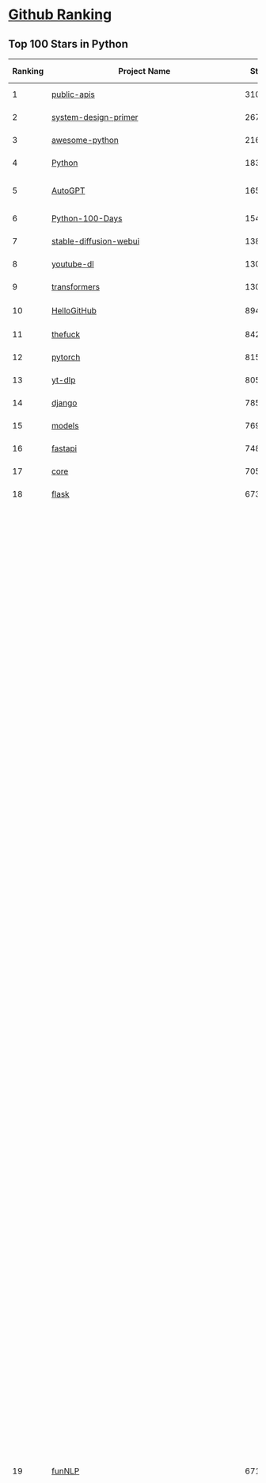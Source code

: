 [Github Ranking](../README.md)
==========

## Top 100 Stars in Python

| Ranking | Project Name | Stars | Forks | Language | Open Issues | Description | Last Commit |
| ------- | ------------ | ----- | ----- | -------- | ----------- | ----------- | ----------- |
| 1 | [public-apis](https://github.com/public-apis/public-apis) | 310434 | 33167 | Python | 12 | A collective list of free APIs | 2024-08-19T10:22:30Z |
| 2 | [system-design-primer](https://github.com/donnemartin/system-design-primer) | 267559 | 45285 | Python | 211 | Learn how to design large-scale systems. Prep for the system design interview.  Includes Anki flashcards. | 2024-08-07T10:09:11Z |
| 3 | [awesome-python](https://github.com/vinta/awesome-python) | 216377 | 24746 | Python | 0 | An opinionated list of awesome Python frameworks, libraries, software and resources. | 2024-08-11T17:10:18Z |
| 4 | [Python](https://github.com/TheAlgorithms/Python) | 183449 | 44213 | Python | 27 | All Algorithms implemented in Python | 2024-08-20T20:27:33Z |
| 5 | [AutoGPT](https://github.com/Significant-Gravitas/AutoGPT) | 165949 | 43961 | Python | 150 | AutoGPT is the vision of accessible AI for everyone, to use and to build on. Our mission is to provide the tools, so that you can focus on what matters. | 2024-08-21T23:24:29Z |
| 6 | [Python-100-Days](https://github.com/jackfrued/Python-100-Days) | 154041 | 51880 | Python | 529 | Python - 100天从新手到大师 | 2024-08-15T10:52:27Z |
| 7 | [stable-diffusion-webui](https://github.com/AUTOMATIC1111/stable-diffusion-webui) | 138323 | 26284 | Python | 2219 | Stable Diffusion web UI | 2024-08-21T23:46:05Z |
| 8 | [youtube-dl](https://github.com/ytdl-org/youtube-dl) | 130904 | 9886 | Python | 3707 | Command-line program to download videos from YouTube.com and other video sites | 2024-08-17T06:41:13Z |
| 9 | [transformers](https://github.com/huggingface/transformers) | 130860 | 26036 | Python | 985 | 🤗 Transformers: State-of-the-art Machine Learning for Pytorch, TensorFlow, and JAX. | 2024-08-21T19:23:12Z |
| 10 | [HelloGitHub](https://github.com/521xueweihan/HelloGitHub) | 89486 | 9532 | Python | 138 | :octocat: 分享 GitHub 上有趣、入门级的开源项目。Share interesting, entry-level open source projects on GitHub. | 2024-07-26T02:13:11Z |
| 11 | [thefuck](https://github.com/nvbn/thefuck) | 84229 | 3417 | Python | 255 | Magnificent app which corrects your previous console command. | 2024-07-19T14:56:13Z |
| 12 | [pytorch](https://github.com/pytorch/pytorch) | 81517 | 21872 | Python | 13693 | Tensors and Dynamic neural networks in Python with strong GPU acceleration | 2024-08-22T09:01:53Z |
| 13 | [yt-dlp](https://github.com/yt-dlp/yt-dlp) | 80544 | 6303 | Python | 1388 | A feature-rich command-line audio/video downloader | 2024-08-21T12:55:59Z |
| 14 | [django](https://github.com/django/django) | 78569 | 31392 | Python | 0 | The Web framework for perfectionists with deadlines. | 2024-08-21T11:52:30Z |
| 15 | [models](https://github.com/tensorflow/models) | 76909 | 45812 | Python | 1068 | Models and examples built with TensorFlow | 2024-08-21T06:33:36Z |
| 16 | [fastapi](https://github.com/fastapi/fastapi) | 74849 | 6297 | Python | 40 | FastAPI framework, high performance, easy to learn, fast to code, ready for production | 2024-08-22T00:47:58Z |
| 17 | [core](https://github.com/home-assistant/core) | 70532 | 29456 | Python | 2200 | :house_with_garden: Open source home automation that puts local control and privacy first. | 2024-08-22T07:40:33Z |
| 18 | [flask](https://github.com/pallets/flask) | 67351 | 16139 | Python | 6 | The Python micro framework for building web applications. | 2024-08-20T11:40:42Z |
| 19 | [funNLP](https://github.com/fighting41love/funNLP) | 67154 | 14372 | Python | 51 | 中英文敏感词、语言检测、中外手机/电话归属地/运营商查询、名字推断性别、手机号抽取、身份证抽取、邮箱抽取、中日文人名库、中文缩写库、拆字词典、词汇情感值、停用词、反动词表、暴恐词表、繁简体转换、英文模拟中文发音、汪峰歌词生成器、职业名称词库、同义词库、反义词库、否定词库、汽车品牌词库、汽车零件词库、连续英文切割、各种中文词向量、公司名字大全、古诗词库、IT词库、财经词库、成语词库、地名词库、历史名人词库、诗词词库、医学词库、饮食词库、法律词库、汽车词库、动物词库、中文聊天语料、中文谣言数据、百度中文问答数据集、句子相似度匹配算法集合、bert资源、文本生成&摘要相关工具、cocoNLP信息抽取工具、国内电话号码正则匹配、清华大学XLORE:中英文跨语言百科知识图谱、清华大学人工智能技术系列报告、自然语言生成、NLU太难了系列、自动对联数据及机器人、用户名黑名单列表、罪名法务名词及分类模型、微信公众号语料、cs224n深度学习自然语言处理课程、中文手写汉字识别、中文自然语言处理 语料/数据集、变量命名神器、分词语料库+代码、任务型对话英文数据集、ASR 语音数据集 + 基于深度学习的中文语音识别系统、笑声检测器、Microsoft多语言数字/单位/如日期时间识别包、中华新华字典数据库及api(包括常用歇后语、成语、词语和汉字)、文档图谱自动生成、SpaCy 中文模型、Common Voice语音识别数据集新版、神经网络关系抽取、基于bert的命名实体识别、关键词(Keyphrase)抽取包pke、基于医疗领域知识图谱的问答系统、基于依存句法与语义角色标注的事件三元组抽取、依存句法分析4万句高质量标注数据、cnocr：用来做中文OCR的Python3包、中文人物关系知识图谱项目、中文nlp竞赛项目及代码汇总、中文字符数据、speech-aligner: 从“人声语音”及其“语言文本”产生音素级别时间对齐标注的工具、AmpliGraph: 知识图谱表示学习(Python)库：知识图谱概念链接预测、Scattertext 文本可视化(python)、语言/知识表示工具：BERT & ERNIE、中文对比英文自然语言处理NLP的区别综述、Synonyms中文近义词工具包、HarvestText领域自适应文本挖掘工具（新词发现-情感分析-实体链接等）、word2word：(Python)方便易用的多语言词-词对集：62种语言/3,564个多语言对、语音识别语料生成工具：从具有音频/字幕的在线视频创建自动语音识别(ASR)语料库、构建医疗实体识别的模型（包含词典和语料标注）、单文档非监督的关键词抽取、Kashgari中使用gpt-2语言模型、开源的金融投资数据提取工具、文本自动摘要库TextTeaser: 仅支持英文、人民日报语料处理工具集、一些关于自然语言的基本模型、基于14W歌曲知识库的问答尝试--功能包括歌词接龙and已知歌词找歌曲以及歌曲歌手歌词三角关系的问答、基于Siamese bilstm模型的相似句子判定模型并提供训练数据集和测试数据集、用Transformer编解码模型实现的根据Hacker News文章标题自动生成评论、用BERT进行序列标记和文本分类的模板代码、LitBank：NLP数据集——支持自然语言处理和计算人文学科任务的100部带标记英文小说语料、百度开源的基准信息抽取系统、虚假新闻数据集、Facebook: LAMA语言模型分析，提供Transformer-XL/BERT/ELMo/GPT预训练语言模型的统一访问接口、CommonsenseQA：面向常识的英文QA挑战、中文知识图谱资料、数据及工具、各大公司内部里大牛分享的技术文档 PDF 或者 PPT、自然语言生成SQL语句（英文）、中文NLP数据增强（EDA）工具、英文NLP数据增强工具 、基于医药知识图谱的智能问答系统、京东商品知识图谱、基于mongodb存储的军事领域知识图谱问答项目、基于远监督的中文关系抽取、语音情感分析、中文ULMFiT-情感分析-文本分类-语料及模型、一个拍照做题程序、世界各国大规模人名库、一个利用有趣中文语料库 qingyun 训练出来的中文聊天机器人、中文聊天机器人seqGAN、省市区镇行政区划数据带拼音标注、教育行业新闻语料库包含自动文摘功能、开放了对话机器人-知识图谱-语义理解-自然语言处理工具及数据、中文知识图谱：基于百度百科中文页面-抽取三元组信息-构建中文知识图谱、masr: 中文语音识别-提供预训练模型-高识别率、Python音频数据增广库、中文全词覆盖BERT及两份阅读理解数据、ConvLab：开源多域端到端对话系统平台、中文自然语言处理数据集、基于最新版本rasa搭建的对话系统、基于TensorFlow和BERT的管道式实体及关系抽取、一个小型的证券知识图谱/知识库、复盘所有NLP比赛的TOP方案、OpenCLaP：多领域开源中文预训练语言模型仓库、UER：基于不同语料+编码器+目标任务的中文预训练模型仓库、中文自然语言处理向量合集、基于金融-司法领域(兼有闲聊性质)的聊天机器人、g2pC：基于上下文的汉语读音自动标记模块、Zincbase 知识图谱构建工具包、诗歌质量评价/细粒度情感诗歌语料库、快速转化「中文数字」和「阿拉伯数字」、百度知道问答语料库、基于知识图谱的问答系统、jieba_fast 加速版的jieba、正则表达式教程、中文阅读理解数据集、基于BERT等最新语言模型的抽取式摘要提取、Python利用深度学习进行文本摘要的综合指南、知识图谱深度学习相关资料整理、维基大规模平行文本语料、StanfordNLP 0.2.0：纯Python版自然语言处理包、NeuralNLP-NeuralClassifier：腾讯开源深度学习文本分类工具、端到端的封闭域对话系统、中文命名实体识别：NeuroNER vs. BertNER、新闻事件线索抽取、2019年百度的三元组抽取比赛：“科学空间队”源码、基于依存句法的开放域文本知识三元组抽取和知识库构建、中文的GPT2训练代码、ML-NLP - 机器学习(Machine Learning)NLP面试中常考到的知识点和代码实现、nlp4han:中文自然语言处理工具集(断句/分词/词性标注/组块/句法分析/语义分析/NER/N元语法/HMM/代词消解/情感分析/拼写检查、XLM：Facebook的跨语言预训练语言模型、用基于BERT的微调和特征提取方法来进行知识图谱百度百科人物词条属性抽取、中文自然语言处理相关的开放任务-数据集-当前最佳结果、CoupletAI - 基于CNN+Bi-LSTM+Attention 的自动对对联系统、抽象知识图谱、MiningZhiDaoQACorpus - 580万百度知道问答数据挖掘项目、brat rapid annotation tool: 序列标注工具、大规模中文知识图谱数据：1.4亿实体、数据增强在机器翻译及其他nlp任务中的应用及效果、allennlp阅读理解:支持多种数据和模型、PDF表格数据提取工具 、 Graphbrain：AI开源软件库和科研工具，目的是促进自动意义提取和文本理解以及知识的探索和推断、简历自动筛选系统、基于命名实体识别的简历自动摘要、中文语言理解测评基准，包括代表性的数据集&基准模型&语料库&排行榜、树洞 OCR 文字识别 、从包含表格的扫描图片中识别表格和文字、语声迁移、Python口语自然语言处理工具集(英文)、 similarity：相似度计算工具包，java编写、海量中文预训练ALBERT模型 、Transformers 2.0 、基于大规模音频数据集Audioset的音频增强 、Poplar：网页版自然语言标注工具、图片文字去除，可用于漫画翻译 、186种语言的数字叫法库、Amazon发布基于知识的人-人开放领域对话数据集 、中文文本纠错模块代码、繁简体转换 、 Python实现的多种文本可读性评价指标、类似于人名/地名/组织机构名的命名体识别数据集 、东南大学《知识图谱》研究生课程(资料)、. 英文拼写检查库 、 wwsearch是企业微信后台自研的全文检索引擎、CHAMELEON：深度学习新闻推荐系统元架构 、 8篇论文梳理BERT相关模型进展与反思、DocSearch：免费文档搜索引擎、 LIDA：轻量交互式对话标注工具 、aili - the fastest in-memory index in the East 东半球最快并发索引 、知识图谱车音工作项目、自然语言生成资源大全 、中日韩分词库mecab的Python接口库、中文文本摘要/关键词提取、汉字字符特征提取器 (featurizer)，提取汉字的特征（发音特征、字形特征）用做深度学习的特征、中文生成任务基准测评 、中文缩写数据集、中文任务基准测评 - 代表性的数据集-基准(预训练)模型-语料库-baseline-工具包-排行榜、PySS3：面向可解释AI的SS3文本分类器机器可视化工具 、中文NLP数据集列表、COPE - 格律诗编辑程序、doccano：基于网页的开源协同多语言文本标注工具 、PreNLP：自然语言预处理库、简单的简历解析器，用来从简历中提取关键信息、用于中文闲聊的GPT2模型：GPT2-chitchat、基于检索聊天机器人多轮响应选择相关资源列表(Leaderboards、Datasets、Papers)、(Colab)抽象文本摘要实现集锦(教程 、词语拼音数据、高效模糊搜索工具、NLP数据增广资源集、微软对话机器人框架 、 GitHub Typo Corpus：大规模GitHub多语言拼写错误/语法错误数据集、TextCluster：短文本聚类预处理模块 Short text cluster、面向语音识别的中文文本规范化、BLINK：最先进的实体链接库、BertPunc：基于BERT的最先进标点修复模型、Tokenizer：快速、可定制的文本词条化库、中文语言理解测评基准，包括代表性的数据集、基准(预训练)模型、语料库、排行榜、spaCy 医学文本挖掘与信息提取 、 NLP任务示例项目代码集、 python拼写检查库、chatbot-list - 行业内关于智能客服、聊天机器人的应用和架构、算法分享和介绍、语音质量评价指标(MOSNet, BSSEval, STOI, PESQ, SRMR)、 用138GB语料训练的法文RoBERTa预训练语言模型 、BERT-NER-Pytorch：三种不同模式的BERT中文NER实验、无道词典 - 有道词典的命令行版本，支持英汉互查和在线查询、2019年NLP亮点回顾、 Chinese medical dialogue data 中文医疗对话数据集 、最好的汉字数字(中文数字)-阿拉伯数字转换工具、 基于百科知识库的中文词语多词义/义项获取与特定句子词语语义消歧、awesome-nlp-sentiment-analysis - 情感分析、情绪原因识别、评价对象和评价词抽取、LineFlow：面向所有深度学习框架的NLP数据高效加载器、中文医学NLP公开资源整理 、MedQuAD：(英文)医学问答数据集、将自然语言数字串解析转换为整数和浮点数、Transfer Learning in Natural Language Processing (NLP) 、面向语音识别的中文/英文发音辞典、Tokenizers：注重性能与多功能性的最先进分词器、CLUENER 细粒度命名实体识别 Fine Grained Named Entity Recognition、 基于BERT的中文命名实体识别、中文谣言数据库、NLP数据集/基准任务大列表、nlp相关的一些论文及代码, 包括主题模型、词向量(Word Embedding)、命名实体识别(NER)、文本分类(Text Classificatin)、文本生成(Text Generation)、文本相似性(Text Similarity)计算等，涉及到各种与nlp相关的算法，基于keras和tensorflow 、Python文本挖掘/NLP实战示例、 Blackstone：面向非结构化法律文本的spaCy pipeline和NLP模型通过同义词替换实现文本“变脸” 、中文 预训练 ELECTREA 模型: 基于对抗学习 pretrain Chinese Model 、albert-chinese-ner - 用预训练语言模型ALBERT做中文NER 、基于GPT2的特定主题文本生成/文本增广、开源预训练语言模型合集、多语言句向量包、编码、标记和实现：一种可控高效的文本生成方法、 英文脏话大列表 、attnvis：GPT2、BERT等transformer语言模型注意力交互可视化、CoVoST：Facebook发布的多语种语音-文本翻译语料库，包括11种语言(法语、德语、荷兰语、俄语、西班牙语、意大利语、土耳其语、波斯语、瑞典语、蒙古语和中文)的语音、文字转录及英文译文、Jiagu自然语言处理工具 - 以BiLSTM等模型为基础，提供知识图谱关系抽取 中文分词 词性标注 命名实体识别 情感分析 新词发现 关键词 文本摘要 文本聚类等功能、用unet实现对文档表格的自动检测，表格重建、NLP事件提取文献资源列表 、 金融领域自然语言处理研究资源大列表、CLUEDatasetSearch - 中英文NLP数据集：搜索所有中文NLP数据集，附常用英文NLP数据集 、medical_NER - 中文医学知识图谱命名实体识别 、(哈佛)讲因果推理的免费书、知识图谱相关学习资料/数据集/工具资源大列表、Forte：灵活强大的自然语言处理pipeline工具集 、Python字符串相似性算法库、PyLaia：面向手写文档分析的深度学习工具包、TextFooler：针对文本分类/推理的对抗文本生成模块、Haystack：灵活、强大的可扩展问答(QA)框架、中文关键短语抽取工具 | 2024-05-10T07:38:24Z |
| 20 | [whisper](https://github.com/openai/whisper) | 66340 | 7816 | Python | 0 | Robust Speech Recognition via Large-Scale Weak Supervision | 2024-08-19T23:49:41Z |
| 21 | [devops-exercises](https://github.com/bregman-arie/devops-exercises) | 65529 | 14596 | Python | 29 | Linux, Jenkins, AWS, SRE, Prometheus, Docker, Python, Ansible, Git, Kubernetes, Terraform, OpenStack, SQL, NoSQL, Azure, GCP, DNS, Elastic, Network, Virtualization. DevOps Interview Questions | 2024-08-15T17:48:13Z |
| 22 | [awesome-machine-learning](https://github.com/josephmisiti/awesome-machine-learning) | 64854 | 14560 | Python | 1 | A curated list of awesome Machine Learning frameworks, libraries and software. | 2024-08-07T17:16:24Z |
| 23 | [gpt_academic](https://github.com/binary-husky/gpt_academic) | 63363 | 7852 | Python | 312 | 为GPT/GLM等LLM大语言模型提供实用化交互接口，特别优化论文阅读/润色/写作体验，模块化设计，支持自定义快捷按钮&函数插件，支持Python和C++等项目剖析&自译解功能，PDF/LaTex论文翻译&总结功能，支持并行问询多种LLM模型，支持chatglm3等本地模型。接入通义千问, deepseekcoder, 讯飞星火, 文心一言, llama2, rwkv, claude2, moss等。 | 2024-08-21T14:24:44Z |
| 24 | [ansible](https://github.com/ansible/ansible) | 62142 | 23790 | Python | 532 | Ansible is a radically simple IT automation platform that makes your applications and systems easier to deploy and maintain. Automate everything from code deployment to network configuration to cloud management, in a language that approaches plain English, using SSH, with no agents to install on remote systems. https://docs.ansible.com. | 2024-08-21T15:01:29Z |
| 25 | [cpython](https://github.com/python/cpython) | 61859 | 29754 | Python | 7164 | The Python programming language | 2024-08-22T07:38:04Z |
| 26 | [keras](https://github.com/keras-team/keras) | 61478 | 19409 | Python | 220 | Deep Learning for humans | 2024-08-21T00:57:07Z |
| 27 | [manim](https://github.com/3b1b/manim) | 61473 | 5746 | Python | 410 | Animation engine for explanatory math videos | 2024-08-21T22:27:34Z |
| 28 | [d2l-zh](https://github.com/d2l-ai/d2l-zh) | 60636 | 10782 | Python | 0 | 《动手学深度学习》：面向中文读者、能运行、可讨论。中英文版被70多个国家的500多所大学用于教学。 | 2024-07-30T09:32:19Z |
| 29 | [gpt4free](https://github.com/xtekky/gpt4free) | 59726 | 13200 | Python | 17 | The official gpt4free repository \| various collection of powerful language models | 2024-08-17T17:16:17Z |
| 30 | [PayloadsAllTheThings](https://github.com/swisskyrepo/PayloadsAllTheThings) | 59309 | 14364 | Python | 0 | A list of useful payloads and bypass for Web Application Security and Pentest/CTF | 2024-08-21T02:22:39Z |
| 31 | [scikit-learn](https://github.com/scikit-learn/scikit-learn) | 59224 | 25222 | Python | 1576 | scikit-learn: machine learning in Python | 2024-08-22T04:46:10Z |
| 32 | [screenshot-to-code](https://github.com/abi/screenshot-to-code) | 55686 | 6809 | Python | 49 | Drop in a screenshot and convert it to clean code (HTML/Tailwind/React/Vue) | 2024-08-21T20:45:21Z |
| 33 | [llama](https://github.com/meta-llama/llama) | 55184 | 9409 | Python | 328 | Inference code for Llama models | 2024-08-18T07:07:28Z |
| 34 | [sherlock](https://github.com/sherlock-project/sherlock) | 53510 | 6505 | Python | 86 | Hunt down social media accounts by username across social networks | 2024-08-21T11:07:34Z |
| 35 | [localstack](https://github.com/localstack/localstack) | 53448 | 3881 | Python | 299 | 💻 A fully functional local AWS cloud stack. Develop and test your cloud & Serverless apps offline | 2024-08-22T08:39:49Z |
| 36 | [private-gpt](https://github.com/zylon-ai/private-gpt) | 53352 | 7164 | Python | 206 | Interact with your documents using the power of GPT, 100% privately, no data leaks | 2024-08-21T08:40:37Z |
| 37 | [annotated_deep_learning_paper_implementations](https://github.com/labmlai/annotated_deep_learning_paper_implementations) | 53102 | 5486 | Python | 27 | 🧑‍🏫 60 Implementations/tutorials of deep learning papers with side-by-side notes 📝; including transformers (original, xl, switch, feedback, vit, ...), optimizers (adam, adabelief, sophia, ...), gans(cyclegan, stylegan2, ...), 🎮 reinforcement learning (ppo, dqn), capsnet, distillation, ... 🧠 | 2024-08-18T11:35:05Z |
| 38 | [face_recognition](https://github.com/ageitgey/face_recognition) | 52665 | 13401 | Python | 749 | The world's simplest facial recognition api for Python and the command line | 2024-08-21T06:22:36Z |
| 39 | [scrapy](https://github.com/scrapy/scrapy) | 52128 | 10436 | Python | 450 | Scrapy, a fast high-level web crawling & scraping framework for Python. | 2024-08-20T21:06:27Z |
| 40 | [Real-Time-Voice-Cloning](https://github.com/CorentinJ/Real-Time-Voice-Cloning) | 51903 | 8677 | Python | 190 | Clone a voice in 5 seconds to generate arbitrary speech in real-time | 2024-08-14T19:54:03Z |
| 41 | [requests](https://github.com/psf/requests) | 51900 | 9288 | Python | 176 | A simple, yet elegant, HTTP library. | 2024-08-15T12:25:53Z |
| 42 | [gpt-engineer](https://github.com/gpt-engineer-org/gpt-engineer) | 51686 | 6723 | Python | 7 | Specify what you want it to build, the AI asks for clarification, and then builds it. Completely separate team and codebase from the AI Web App builder https://gptengineer.app | 2024-08-10T20:47:05Z |
| 43 | [open-interpreter](https://github.com/OpenInterpreter/open-interpreter) | 51628 | 4523 | Python | 174 | A natural language interface for computers | 2024-08-21T23:51:40Z |
| 44 | [faceswap](https://github.com/deepfakes/faceswap) | 50164 | 13019 | Python | 19 | Deepfakes Software For All | 2024-08-17T00:29:36Z |
| 45 | [you-get](https://github.com/soimort/you-get) | 49815 | 9353 | Python | 0 | :arrow_double_down: Dumb downloader that scrapes the web | 2024-08-19T20:29:59Z |
| 46 | [grok-1](https://github.com/xai-org/grok-1) | 49364 | 8327 | Python | 69 | Grok open release | 2024-08-07T23:55:38Z |
| 47 | [yolov5](https://github.com/ultralytics/yolov5) | 49277 | 16039 | Python | 82 | YOLOv5 🚀 in PyTorch > ONNX > CoreML > TFLite | 2024-08-20T08:48:12Z |
| 48 | [openpilot](https://github.com/commaai/openpilot) | 49045 | 8939 | Python | 126 | openpilot is an operating system for robotics. Currently, it upgrades the driver assistance system in 275+ supported cars. | 2024-08-22T08:07:11Z |
| 49 | [rich](https://github.com/Textualize/rich) | 48667 | 1710 | Python | 181 | Rich is a Python library for rich text and beautiful formatting in the terminal. | 2024-08-20T14:10:34Z |
| 50 | [ComfyUI](https://github.com/comfyanonymous/ComfyUI) | 47794 | 5036 | Python | 1630 | The most powerful and modular diffusion model GUI, api and backend with a graph/nodes interface. | 2024-08-22T03:38:46Z |
| 51 | [DeepFaceLab](https://github.com/iperov/DeepFaceLab) | 46671 | 10439 | Python | 540 | DeepFaceLab is the leading software for creating deepfakes. | 2023-10-24T10:56:48Z |
| 52 | [professional-programming](https://github.com/charlax/professional-programming) | 46127 | 3695 | Python | 4 | A collection of learning resources for curious software engineers | 2024-08-20T12:47:52Z |
| 53 | [big-list-of-naughty-strings](https://github.com/minimaxir/big-list-of-naughty-strings) | 46102 | 2125 | Python | 67 | The Big List of Naughty Strings is a list of strings which have a high probability of causing issues when used as user-input data. | 2024-04-18T03:26:59Z |
| 54 | [hackingtool](https://github.com/Z4nzu/hackingtool) | 43989 | 4854 | Python | 41 | ALL IN ONE Hacking Tool For Hackers | 2024-07-31T13:30:04Z |
| 55 | [MetaGPT](https://github.com/geekan/MetaGPT) | 43153 | 5133 | Python | 297 | 🌟 The Multi-Agent Framework: First AI Software Company, Towards Natural Language Programming | 2024-08-21T06:12:26Z |
| 56 | [pandas](https://github.com/pandas-dev/pandas) | 43041 | 17717 | Python | 3602 | Flexible and powerful data analysis / manipulation library for Python, providing labeled data structures similar to R data.frame objects, statistical functions, and much more | 2024-08-21T21:06:37Z |
| 57 | [PaddleOCR](https://github.com/PaddlePaddle/PaddleOCR) | 41950 | 7618 | Python | 120 | Awesome multilingual OCR toolkits based on PaddlePaddle (practical ultra lightweight OCR system, support 80+ languages recognition, provide data annotation and synthesis tools, support training and deployment among server, mobile, embedded and IoT devices) | 2024-08-20T07:47:46Z |
| 58 | [30-Days-Of-Python](https://github.com/Asabeneh/30-Days-Of-Python) | 40410 | 7705 | Python | 64 | 30 days of Python programming challenge is a step-by-step guide to learn the Python programming language in 30 days. This challenge may take more than100 days, follow your own pace.  These videos may help too: https://www.youtube.com/channel/UC7PNRuno1rzYPb1xLa4yktw | 2024-08-17T23:00:53Z |
| 59 | [ChatGLM-6B](https://github.com/THUDM/ChatGLM-6B) | 40279 | 5167 | Python | 546 | ChatGLM-6B: An Open Bilingual Dialogue Language Model \| 开源双语对话语言模型 | 2024-06-27T04:05:25Z |
| 60 | [python-patterns](https://github.com/faif/python-patterns) | 40079 | 6925 | Python | 11 | A collection of design patterns/idioms in Python | 2024-07-28T10:23:34Z |
| 61 | [Fooocus](https://github.com/lllyasviel/Fooocus) | 39515 | 5414 | Python | 160 | Focus on prompting and generating | 2024-08-21T01:49:14Z |
| 62 | [text-generation-webui](https://github.com/oobabooga/text-generation-webui) | 39092 | 5157 | Python | 207 | A Gradio web UI for Large Language Models. | 2024-08-21T19:17:12Z |
| 63 | [ailearning](https://github.com/apachecn/ailearning) | 38949 | 11395 | Python | 2 | AiLearning：数据分析+机器学习实战+线性代数+PyTorch+NLTK+TF2 | 2024-03-04T02:15:13Z |
| 64 | [ColossalAI](https://github.com/hpcaitech/ColossalAI) | 38504 | 4320 | Python | 391 | Making large AI models cheaper, faster and more accessible | 2024-08-22T07:14:38Z |
| 65 | [sentry](https://github.com/getsentry/sentry) | 38350 | 4111 | Python | 2593 | Developer-first error tracking and performance monitoring | 2024-08-22T08:42:20Z |
| 66 | [black](https://github.com/psf/black) | 38240 | 2451 | Python | 357 | The uncompromising Python code formatter | 2024-08-17T18:16:09Z |
| 67 | [stablediffusion](https://github.com/Stability-AI/stablediffusion) | 38123 | 4912 | Python | 228 | High-Resolution Image Synthesis with Latent Diffusion Models | 2024-08-09T12:30:53Z |
| 68 | [cheat.sh](https://github.com/chubin/cheat.sh) | 38017 | 1770 | Python | 119 | the only cheat sheet you need | 2024-06-22T19:07:48Z |
| 69 | [Deep-Learning-Papers-Reading-Roadmap](https://github.com/floodsung/Deep-Learning-Papers-Reading-Roadmap) | 37864 | 7305 | Python | 48 | Deep Learning papers reading roadmap for anyone who are eager to learn this amazing tech! | 2022-11-27T13:18:32Z |
| 70 | [bert](https://github.com/google-research/bert) | 37698 | 9553 | Python | 790 | TensorFlow code and pre-trained models for BERT | 2024-07-23T23:39:41Z |
| 71 | [odoo](https://github.com/odoo/odoo) | 36947 | 24043 | Python | 2740 | Odoo. Open Source Apps To Grow Your Business. | 2024-08-22T08:53:02Z |
| 72 | [Open-Assistant](https://github.com/LAION-AI/Open-Assistant) | 36920 | 3216 | Python | 223 | OpenAssistant is a chat-based assistant that understands tasks, can interact with third-party systems, and retrieve information dynamically to do so. | 2024-08-17T01:55:35Z |
| 73 | [diagrams](https://github.com/mingrammer/diagrams) | 36637 | 2377 | Python | 302 | :art: Diagram as Code for prototyping cloud system architectures | 2024-07-21T16:09:26Z |
| 74 | [interview_internal_reference](https://github.com/0voice/interview_internal_reference) | 36490 | 9421 | Python | 27 | 2023年最新总结，阿里，腾讯，百度，美团，头条等技术面试题目，以及答案，专家出题人分析汇总。 | 2024-05-20T12:04:02Z |
| 75 | [FastChat](https://github.com/lm-sys/FastChat) | 36215 | 4448 | Python | 748 | An open platform for training, serving, and evaluating large language models. Release repo for Vicuna and Chatbot Arena. | 2024-08-22T04:43:21Z |
| 76 | [python-cheatsheet](https://github.com/gto76/python-cheatsheet) | 36029 | 6436 | Python | 5 | Comprehensive Python Cheatsheet | 2024-08-20T14:08:14Z |
| 77 | [airflow](https://github.com/apache/airflow) | 35950 | 13965 | Python | 844 | Apache Airflow - A platform to programmatically author, schedule, and monitor workflows | 2024-08-22T09:00:09Z |
| 78 | [nanoGPT](https://github.com/karpathy/nanoGPT) | 35803 | 5556 | Python | 208 | The simplest, fastest repository for training/finetuning medium-sized GPTs. | 2024-08-19T10:49:32Z |
| 79 | [mitmproxy](https://github.com/mitmproxy/mitmproxy) | 35654 | 3975 | Python | 316 | An interactive TLS-capable intercepting HTTP proxy for penetration testers and software developers. | 2024-08-20T19:55:47Z |
| 80 | [DragGAN](https://github.com/XingangPan/DragGAN) | 35635 | 3435 | Python | 142 | Official Code for DragGAN (SIGGRAPH 2023) | 2024-05-18T17:51:40Z |
| 81 | [wtfpython](https://github.com/satwikkansal/wtfpython) | 35586 | 2649 | Python | 72 | What the f*ck Python? 😱 | 2024-06-13T13:18:00Z |
| 82 | [GFPGAN](https://github.com/TencentARC/GFPGAN) | 35376 | 5865 | Python | 344 | GFPGAN aims at developing Practical Algorithms for Real-world Face Restoration. | 2024-07-26T18:44:02Z |
| 83 | [MockingBird](https://github.com/babysor/MockingBird) | 34784 | 5172 | Python | 464 | 🚀AI拟声: 5秒内克隆您的声音并生成任意语音内容 Clone a voice in 5 seconds to generate arbitrary speech in real-time | 2024-08-22T07:06:40Z |
| 84 | [quivr](https://github.com/QuivrHQ/quivr) | 34677 | 3395 | Python | 84 | Open-source RAG Framework for building GenAI Second Brains 🧠  Build productivity assistant (RAG) ⚡️🤖 Chat with your docs (PDF, CSV, ...)  & apps using Langchain, GPT 3.5 / 4 turbo, Private, Anthropic, VertexAI, Ollama, LLMs, Groq  that you can share with users !  Efficient retrieval augmented generation framework | 2024-08-22T09:02:27Z |
| 85 | [llama_index](https://github.com/run-llama/llama_index) | 34607 | 4882 | Python | 651 | LlamaIndex is a data framework for your LLM applications | 2024-08-22T03:33:32Z |
| 86 | [TaskMatrix](https://github.com/chenfei-wu/TaskMatrix) | 34534 | 3326 | Python | 217 | None | 2024-01-06T02:41:20Z |
| 87 | [DeepSpeed](https://github.com/microsoft/DeepSpeed) | 34428 | 4024 | Python | 996 | DeepSpeed is a deep learning optimization library that makes distributed training and inference easy, efficient, and effective. | 2024-08-22T07:48:54Z |
| 88 | [gym](https://github.com/openai/gym) | 34398 | 8590 | Python | 96 | A toolkit for developing and comparing reinforcement learning algorithms. | 2024-05-02T16:09:06Z |
| 89 | [streamlit](https://github.com/streamlit/streamlit) | 34180 | 2958 | Python | 886 | Streamlit — A faster way to build and share data apps. | 2024-08-22T06:37:10Z |
| 90 | [12306](https://github.com/testerSunshine/12306) | 33730 | 9790 | Python | 225 | 12306智能刷票，订票 | 2023-04-02T03:19:43Z |
| 91 | [shadowsocks](https://github.com/shadowsocks/shadowsocks) | 33541 | 18635 | Python | 0 | None | 2024-04-01T09:07:32Z |
| 92 | [HanLP](https://github.com/hankcs/HanLP) | 33337 | 9933 | Python | 9 | 中文分词 词性标注 命名实体识别 依存句法分析 成分句法分析 语义依存分析 语义角色标注 指代消解 风格转换 语义相似度 新词发现 关键词短语提取 自动摘要 文本分类聚类 拼音简繁转换 自然语言处理 | 2024-08-22T01:12:13Z |
| 93 | [cli](https://github.com/httpie/cli) | 33176 | 3678 | Python | 156 | 🥧 HTTPie CLI  — modern, user-friendly command-line HTTP client for the API era. JSON support, colors, sessions, downloads, plugins & more. | 2024-08-21T02:27:13Z |
| 94 | [jieba](https://github.com/fxsjy/jieba) | 32989 | 6722 | Python | 622 | 结巴中文分词 | 2024-08-21T09:23:45Z |
| 95 | [XX-Net](https://github.com/XX-net/XX-Net) | 32947 | 7702 | Python | 7891 | A proxy tool to bypass GFW. | 2024-06-11T04:53:12Z |
| 96 | [TTS](https://github.com/coqui-ai/TTS) | 32876 | 3961 | Python | 65 | 🐸💬 - a deep learning toolkit for Text-to-Speech, battle-tested in research and production | 2024-08-16T12:07:14Z |
| 97 | [ray](https://github.com/ray-project/ray) | 32731 | 5545 | Python | 3418 | Ray is a unified framework for scaling AI and Python applications. Ray consists of a core distributed runtime and a set of AI Libraries for accelerating ML workloads. | 2024-08-22T08:57:29Z |
| 98 | [WeChatMsg](https://github.com/LC044/WeChatMsg) | 32501 | 3401 | Python | 50 | 提取微信聊天记录，将其导出成HTML、Word、Excel文档永久保存，对聊天记录进行分析生成年度聊天报告，用聊天数据训练专属于个人的AI聊天助手 | 2024-07-20T03:54:01Z |
| 99 | [ccxt](https://github.com/ccxt/ccxt) | 32293 | 7441 | Python | 848 | A JavaScript / TypeScript / Python / C# / PHP cryptocurrency trading API with support for more than 100 bitcoin/altcoin exchanges | 2024-08-22T08:39:03Z |
| 100 | [sqlmap](https://github.com/sqlmapproject/sqlmap) | 31708 | 5648 | Python | 48 | Automatic SQL injection and database takeover tool | 2024-08-16T07:49:43Z |

